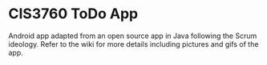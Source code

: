 # CIS3760 ToDo App

Android app adapted from an open source app in Java following the Scrum ideology. Refer to the wiki for more details including pictures and gifs of the app.
